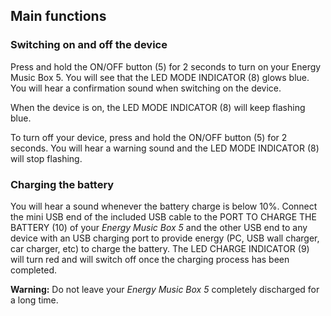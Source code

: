 ## Main functions

### Switching on and off the device

Press and hold the ON/OFF button (5) for 2 seconds to turn on your Energy Music Box 5. You will see that the LED MODE INDICATOR (8) glows blue. You will hear a confirmation sound when switching on the device.

When the device is on, the LED MODE INDICATOR (8) will keep flashing blue.

To turn off your device, press and hold the ON/OFF button (5) for 2 seconds. You will hear a warning sound and the LED MODE INDICATOR (8) will stop flashing.

### Charging the battery
You will hear a sound whenever the battery charge is below 10%. Connect the mini USB end of the included USB cable to the PORT TO CHARGE THE BATTERY (10) of your *Energy Music Box 5* and the other USB end to any device with an USB charging port to provide energy (PC, USB wall charger, car charger, etc) to charge the battery. The LED CHARGE INDICATOR (9) will turn red and will switch off once the charging process has been completed.

**Warning:** Do not leave your *Energy Music Box 5* completely discharged for a long time. 
